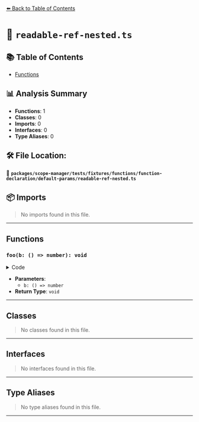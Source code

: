 [⬅️ Back to Table of Contents](../../../../../../../index.md)

# 📄 `readable-ref-nested.ts`

## 📚 Table of Contents

- [Functions](#functions)

## 📊 Analysis Summary

- **Functions**: 1
- **Classes**: 0
- **Imports**: 0
- **Interfaces**: 0
- **Type Aliases**: 0

## 🛠️ File Location:
📂 **`packages/scope-manager/tests/fixtures/functions/function-declaration/default-params/readable-ref-nested.ts`**

## 📦 Imports

> No imports found in this file.


---

## Functions

### `foo(b: () => number): void`

<details><summary>Code</summary>

```ts
function foo(
  b = function () {
    return a;
  },
) {}
```
</details>

- **Parameters**:
  - `b: () => number`
- **Return Type**: `void`

---

## Classes

> No classes found in this file.


---

## Interfaces

> No interfaces found in this file.


---

## Type Aliases

> No type aliases found in this file.


---